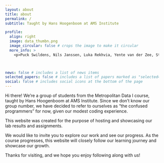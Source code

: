 ```yaml
---
layout: about
title: about
permalink: /
subtitle: Taught by Hans Hoogenboom at AMS Institute

profile:
  align: right
  image: data_thumbn.png
  image_circular: false # crops the image to make it circular
  more_info: >
    <p>Puck Swildens, Nils Janssen, Luka Rekhvia, Yente van der Zee, Stan Huynh</p>

    

news: false # includes a list of news items
selected_papers: false # includes a list of papers marked as "selected={true}"
social: false # includes social icons at the bottom of the page
---
```


Hi there! We’re a group of students from the Metropolitan Data I course, taught by Hans Hoogenboom at AMS Institute. Since we don’t know our group number, we have decided to refer to ourselves as “the confused programmers” for now, given our modest coding experience.

This website was created for the purpose of hosting and showcasing our lab results and assignments.

We would like to invite you to explore our work and see our progress. As the course progresses, this website will closely follow our learning journey and showcase our growth.

Thanks for visiting, and we hope you enjoy following along with us!

